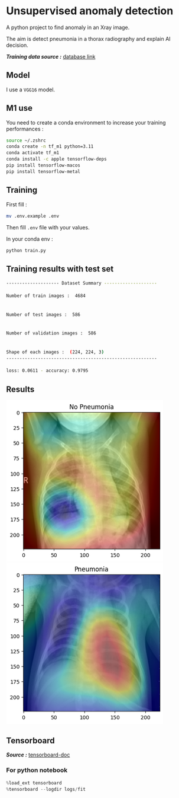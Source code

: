 # Unsupervised anomaly detection

A python project to find anomaly in an Xray image.

The aim is detect pneumonia in a thorax radiography and explain AI decision.

**_Training data source :_**
[database link](https://www.kaggle.com/datasets/tolgadincer/labeled-chest-xray-images)

## Model

I use a `VGG16` model.

## M1 use

You need to create a conda environment to increase your training performances :

```bash
source ~/.zshrc
conda create -n tf_m1 python=3.11
conda activate tf_m1
conda install -c apple tensorflow-deps
pip install tensorflow-macos
pip install tensorflow-metal
```

## Training

First fill :

```bash
mv .env.example .env
```

Then fill `.env` file with your values.

In your conda env :

```bash
python train.py
```

## Training results with test set

```bash
-------------------- Dataset Summary --------------------

Number of train images :  4684


Number of test images :  586


Number of validation images :  586


Shape of each images :  (224, 224, 3)
---------------------------------------------------------

loss: 0.0611 - accuracy: 0.9795
```

## Results

![output](./media/output.png)
![output2](./media/output2.png)

## Tensorboard

**_Source :_**
[tensorboard-doc](https://www.tensorflow.org/tensorboard/get_started?hl=fr)

### For python notebook

```python
%load_ext tensorboard
%tensorboard --logdir logs/fit
```
